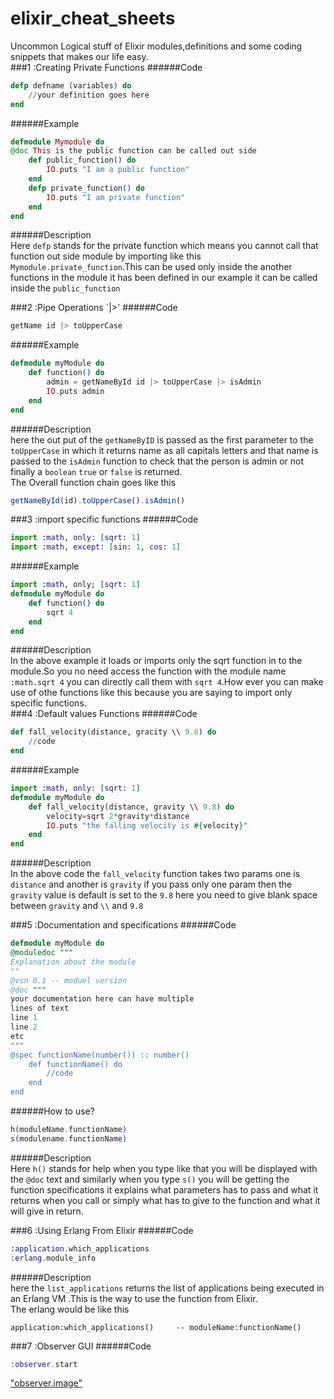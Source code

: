 # elixir_cheat_sheets
Uncommon Logical stuff of Elixir modules,definitions and some coding snippets that makes our life easy.         
###1 :Creating Private Functions
######Code
```elixir
defp defname (variables) do
    //your definition goes here 
end
```
######Example
```elixir
defmodule Mymodule do
@doc This is the public function can be called out side
    def public_function() do 
        IO.puts "I am a public function"
    end 
    defp private_function() do
        IO.puts "I am private function"
    end
end
```
######Description   
Here `defp` stands for the private function which means you cannot call that function out side module by importing like this `Mymodule.private_function`.This can be used only inside the another functions in the module it has been defined in our example it can be called inside the `public_function`          


###2 :Pipe Operations `|>'
######Code
```elixir
getName id |> toUpperCase
```
######Example
```elixir
defmodule myModule do
    def function() do
        admin = getNameById id |> toUpperCase |> isAdmin
        IO.puts admin
    end
end

```
######Description   
here the out put of the `getNameByID` is passed as the first parameter to the `toUpperCase` in which it returns name as all capitals letters and that name is passed to the `isAdmin` function to check that the person is admin or not finally a `boolean` `true` or `false` is returned.                  
The Overall function chain  goes like this                   
```javascript
getNameById(id).toUpperCase().isAdmin()
```      

###3 :import specific functions
######Code
```elixir
import :math, only: [sqrt: 1]
import :math, except: [sin: 1, cos: 1]
```
######Example
```elixir
import :math, only; [sqrt: 1]
defmodule myModule do
    def function() do
        sqrt 4
    end
end
```
######Description   
In the above example it loads or imports only the sqrt function in to the module.So you no need access the function with the module name `:math.sqrt 4` you can directly call them with `sqrt 4`.How ever you can make use of othe functions like this because you are saying to import only specific functions.      
###4 :Default values Functions
######Code
```elixir
def fall_velocity(distance, gracity \\ 9.8) do
    //code
end
```
######Example
```elixir
import :math, only: [sqrt: 1]
defmodule myModule do
    def fall_velocity(distance, gravity \\ 9.8) do
        velocity=sqrt 2*gravity*distance
        IO.puts "the falling velocity is #{velocity}"
    end
end
```
######Description   
In the above code the `fall_velocity` function takes two params one is `distance` and another is `gravity` if you pass only one param then the `gravity` value is default is set to the `9.8` here you need to give blank space between `gravity` and `\\` and `9.8`            

###5 :Documentation and specifications
######Code
```elixir
defmodule myModule do
@moduledoc """
Explanation about the module
""
@vsn 0.1 -- moduel version
@doc """
your documentation here can have multiple 
lines of text 
line 1
line 2 
etc
"""
@spec functionName(number()) :: number()
    def functionName() do
        //code
    end
end
```
######How to use?
```elixir
h(moduleName.functionName)
s(modulename.functionName)
```
######Description   
Here `h()` stands for help when you type like that you will be displayed with the `@doc` text and similarly when you type `s()` you will be getting the function specifications it explains what parameters has to pass and what it returns when you call or simply what has to give to the function and what it will give in return.          


###6 :Using Erlang From Elixir
 ######Code
 ```elixir
 :application.which_applications
 :erlang.module_info
 ```
 ######Description   
 here the `list_applications` returns the list of applications being executed in an Erlang VM .This is the way to use the function from Elixir.         
 The erlang would be like this           
```
application:which_applications()     -- moduleName:functionName() 
```

###7 :Observer GUI
######Code
```elixir
:observer.start
```
["observer.image"]('assets/observer_chart.png')
